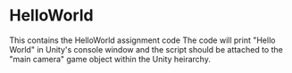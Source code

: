 # HelloWorld
This contains the HelloWorld assignment code
The code will print "Hello World" in Unity's console window and the script should be attached to the "main camera" game object within the Unity heirarchy.
